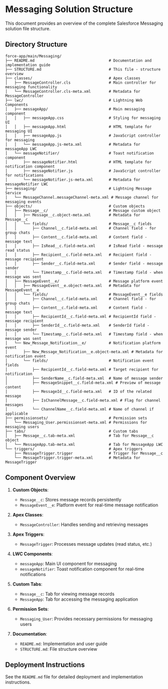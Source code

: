 # Messaging Solution Structure

This document provides an overview of the complete Salesforce Messaging solution file structure.

## Directory Structure

```
force-app/main/Messaging/
├── README.md                                 # Documentation and implementation guide
├── STRUCTURE.md                              # This file - structure overview
├── classes/                                  # Apex classes
│   ├── MessageController.cls                 # Main controller for messaging functionality
│   └── MessageController.cls-meta.xml        # Metadata for MessageController
├── lwc/                                      # Lightning Web Components
│   ├── messageApp/                           # Main messaging component
│   │   ├── messageApp.css                    # Styling for messaging UI
│   │   ├── messageApp.html                   # HTML template for messaging UI
│   │   ├── messageApp.js                     # JavaScript controller for messaging
│   │   └── messageApp.js-meta.xml            # Metadata for messageApp LWC
│   └── messageNotifier/                      # Toast notification component
│       ├── messageNotifier.html              # HTML template for notification component
│       ├── messageNotifier.js                # JavaScript controller for notifications
│       └── messageNotifier.js-meta.xml       # Metadata for messageNotifier LWC
├── messaging/                                # Lightning Message Service
│   └── MessageChannel.messageChannel-meta.xml # Message channel for messaging events
├── objects/                                  # Custom objects
│   ├── Message__c/                           # Message custom object
│   │   ├── Message__c.object-meta.xml        # Metadata for Message__c
│   │   └── fields/                           # Message__c fields
│   │       ├── Channel__c.field-meta.xml     # Channel field - for group chats
│   │       ├── Content__c.field-meta.xml     # Content field - message text
│   │       ├── IsRead__c.field-meta.xml      # IsRead field - message read status
│   │       ├── Recipient__c.field-meta.xml   # Recipient field - message recipient
│   │       ├── Sender__c.field-meta.xml      # Sender field - message sender
│   │       └── Timestamp__c.field-meta.xml   # Timestamp field - when message was sent
│   ├── MessageEvent__e/                      # Message platform event
│   │   ├── MessageEvent__e.object-meta.xml   # Metadata for MessageEvent__e
│   │   └── fields/                           # MessageEvent__e fields
│   │       ├── Channel__c.field-meta.xml     # Channel field - for group chats
│   │       ├── Content__c.field-meta.xml     # Content field - message text
│   │       ├── RecipientId__c.field-meta.xml # RecipientId field - message recipient
│   │       ├── SenderId__c.field-meta.xml    # SenderId field - message sender
│   │       └── Timestamp__c.field-meta.xml   # Timestamp field - when message was sent
│   └── New_Message_Notification__e/          # Notification platform event
│       ├── New_Message_Notification__e.object-meta.xml # Metadata for notification event
│       └── fields/                           # Notification event fields
│           ├── RecipientId__c.field-meta.xml # Target recipient for notification
│           ├── SenderName__c.field-meta.xml  # Name of message sender
│           ├── MessageSnippet__c.field-meta.xml # Preview of message content
│           ├── MessageId__c.field-meta.xml   # ID of the related message
│           ├── IsChannelMessage__c.field-meta.xml # Flag for channel messages
│           └── ChannelName__c.field-meta.xml # Name of channel if applicable
├── permissionsets/                           # Permission sets
│   └── Messaging_User.permissionset-meta.xml # Permissions for messaging users
├── tabs/                                     # Custom tabs
│   ├── Message__c.tab-meta.xml               # Tab for Message__c object
│   └── MessageApp.tab-meta.xml               # Tab for MessageApp LWC
└── triggers/                                 # Apex triggers
    ├── MessageTrigger.trigger                # Trigger for Message__c
    └── MessageTrigger.trigger-meta.xml       # Metadata for MessageTrigger
```

## Component Overview

1. **Custom Objects**:
   - `Message__c`: Stores message records persistently
   - `MessageEvent__e`: Platform event for real-time message notification

2. **Apex Classes**:
   - `MessageController`: Handles sending and retrieving messages

3. **Apex Triggers**:
   - `MessageTrigger`: Processes message updates (read status, etc.)

4. **LWC Components**:
   - `messageApp`: Main UI component for messaging
   - `messageNotifier`: Toast notification component for real-time notifications

5. **Custom Tabs**:
   - `Message__c`: Tab for viewing message records
   - `MessageApp`: Tab for accessing the messaging application

6. **Permission Sets**:
   - `Messaging_User`: Provides necessary permissions for messaging users

7. **Documentation**:
   - `README.md`: Implementation and user guide
   - `STRUCTURE.md`: File structure overview

## Deployment Instructions

See the `README.md` file for detailed deployment and implementation instructions. 